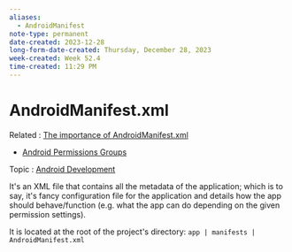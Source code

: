 ```yaml
---
aliases:
  - AndroidManifest
note-type: permanent
date-created: 2023-12-28
long-form-date-created: Thursday, December 28, 2023
week-created: Week 52.4
time-created: 11:29 PM
---
```


# AndroidManifest.xml

Related : [The importance of AndroidManifest.xml](The%20importance%20of%20AndroidManifest.xml.md)
- [Android Permissions Groups](Android%20Permissions%20Groups)

Topic : [Android Development](Android%20Development)

It's an XML file that contains all the metadata of the application; which is to say,
it's fancy configuration file for the application and details how the app should
behave/function (e.g. what the app can do depending on the given permission settings).

It is located at the root of the project's directory: `app | manifests | AndroidManifest.xml`
